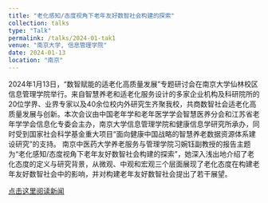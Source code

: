 ```yaml
---
title: "老化感知/态度视角下老年友好数智社会构建的探索"
collection: talks
type: "Talk"
permalink: /talks/2024-01-tak1
venue: "南京大学, 信息管理学院"
date: 2024-01-13
location: "南京"
---
```

<span style="font-size:14px;">
2024年1月13日，“数智赋能的适老化高质量发展”专题研讨会在南京大学仙林校区信息管理学院举行。来自智慧养老和适老化服务设计的多家企业机构及科研院所的20位学界、业界专家以及40余位校内外研究生齐聚我校，共商数智社会适老化高质量发展与创新。本次会议由中国老年学和老年医学学会智慧医养分会和江苏省老年学学会信息化专委会主办，南京大学信息管理学院和健康信息学研究所承办，同时受到国家社会科学基金重大项目“面向健康中国战略的智慧养老数据资源体系建设研究”的支持。
  
<span style="font-size:14px;">
南京中医药大学养老服务与管理学院习婉钰副教授的报告主题为“老化感知/态度视角下老年友好数智社会构建的探索”，她深入浅出地介绍了老化态度的定义与研究背景，从微观、中观和宏观三个层面展现了老化态度在构建老年友好数智社会中的影响，并对构建老年友好数智社会提出了若干展望。

[点击这里阅读新闻](https://im.nju.edu.cn/e3/34/c26270a647988/page.htm)
